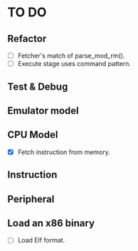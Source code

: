 # TO DO

## Refactor

- [ ] Fetcher's match of parse_mod_rm().
- [ ] Execute stage uses command pattern.

## Test & Debug

## Emulator model

## CPU Model

- [x] Fetch instruction from memory.

## Instruction

## Peripheral

## Load an x86 binary

- [ ] Load Elf format.
